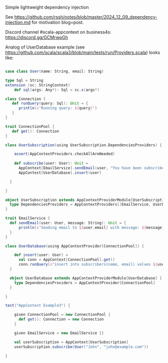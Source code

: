 

Simple lightweight dependency injection

See https://github.com/rssh/notes/blob/master/2024_12_09_dependency-injection.md for motivation blog=post.

Discord channel #scala-appcontext on business4s:  https://discord.gg/GCMrwpGh 

Analog of UserDatabase example (see https://github.com/scala/scala3/blob/main/tests/run/Providers.scala) looks like:

```Scala

case class User(name: String, email: String)

type Sql = String
extension (sc: StringContext)
    def sql(args: Any*): Sql = sc.s(args*)

class Connection {
   def runQuery(query: Sql): Unit = {
      println(s"Running query: ${query}")
   }
}

trait ConnectionPool {
   def get(): Connection
}

class UserSubscription(using UserSubscription.DependenciesProviders) {

    assert(AppContextProviders.checkAllAreNeeded)
    
    def subscribe(user: User): Unit =
      AppContext[EmailService].sendEmail(user, "You have been subscribed")
      AppContext[UserDatabase].insert(user)

  }

}

object UserSubscription extends AppContextProviderModule[UserSubscription] {
  type DependenciesProviders = AppContextProviders[(EmailService, UserDatabase)]
}

trait EmailService {
  def sendEmail(user: User, message: String): Unit = {
      println(s"Sending email to ${user.email} with message: ${message}")
  }
}

class UserDatabase(using AppContextProvider[ConnectionPool]) {

    def insert(user: User) =
      val conn = AppContext[ConnectionPool].get()
      conn.runQuery(s"insert into subscribers(name, email) values ${user.name} ${user.email}")
  }

  object UserDatabase extends AppContextProviderModule[UserDatabase] {
    type DependenciesProviders = AppContextProvider[ConnectionPool]
  }

}

test("AppContext Example3") {

    given ConnectionPool = new ConnectionPool {
      def get(): Connection = new Connection
    }

    given EmailService = new EmailService {}

    val userSubscription = AppContext[UserSubscription]
    userSubscription.subscribe(User("John", "john@example.com"))

}

```
